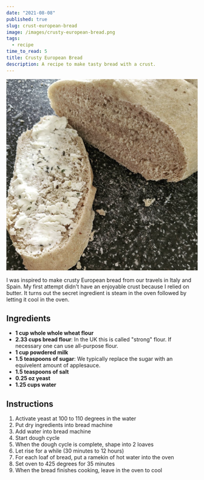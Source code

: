 ```yaml
---
date: "2021-08-08"
published: true
slug: crust-european-bread
image: /images/crusty-european-bread.png
tags:
  - recipe
time_to_read: 5
title: Crusty European Bread
description: A recipe to make tasty bread with a crust.
---
```


![Crusty European Bread!](/public/images/crusty-european-bread.png)

I was inspired to make crusty European bread from our travels in Italy and Spain. My first attempt didn't have an enjoyable crust because I relied on butter. It turns out the secret ingredient is steam in the oven followed by letting it cool in the oven.

## Ingredients

- **1 cup whole whole wheat flour**
- **2.33 cups bread flour**: In the UK this is called "strong" flour. If necessary one can use all-purpose flour.
- **1 cup powdered milk**
- **1.5 teaspoons of sugar**: We typically replace the sugar with an equivelent amount of applesauce.
- **1.5 teaspoons of salt**
- **0.25 oz yeast**
- **1.25 cups water**

## Instructions

1. Activate yeast at 100 to 110 degrees in the water
2. Put dry ingredients into bread machine
3. Add water into bread machine
4. Start dough cycle
5. When the dough cycle is complete, shape into 2 loaves
6. Let rise for a while (30 minutes to 12 hours)
7. For each loaf of bread, put a ramekin of hot water into the oven
7. Set oven to 425 degrees for 35 minutes
9. When the bread finishes cooking, leave in the oven to cool
